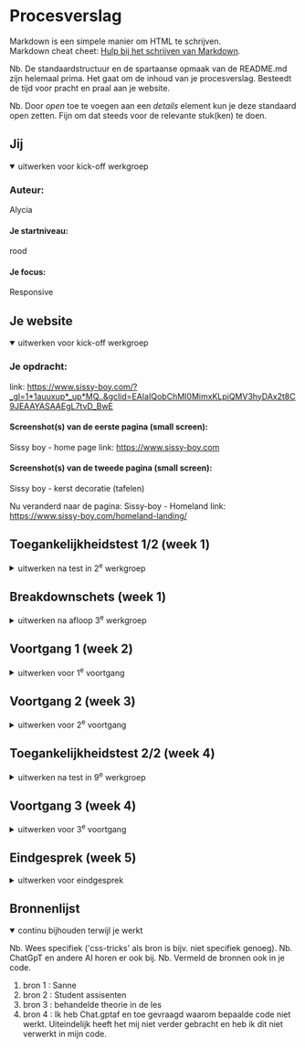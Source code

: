# Procesverslag
Markdown is een simpele manier om HTML te schrijven.  
Markdown cheat cheet: [Hulp bij het schrijven van Markdown](https://github.com/adam-p/markdown-here/wiki/Markdown-Cheatsheet).

Nb. De standaardstructuur en de spartaanse opmaak van de README.md zijn helemaal prima. Het gaat om de inhoud van je procesverslag. Besteedt de tijd voor pracht en praal aan je website.

Nb. Door *open* toe te voegen aan een *details* element kun je deze standaard open zetten. Fijn om dat steeds voor de relevante stuk(ken) te doen.

## Jij

<details open>
  <summary>uitwerken voor kick-off werkgroep</summary>

  ### Auteur:
  Alycia

  #### Je startniveau:
  rood

  #### Je focus:
  Responsive
 
</details>

## Je website

<details open>
  <summary>uitwerken voor kick-off werkgroep</summary>

  ### Je opdracht:
  link: https://www.sissy-boy.com/?_gl=1*1auuxup*_up*MQ..&gclid=EAIaIQobChMI0MimxKLpiQMV3hyDAx2t8C9JEAAYASAAEgL7tvD_BwE 

  #### Screenshot(s) van de eerste pagina (small screen): 
  Sissy boy - home page 
  link: https://www.sissy-boy.com 

  #### Screenshot(s) van de tweede pagina (small screen):
  Sissy boy - kerst decoratie (tafelen) 
 
  Nu veranderd naar de pagina: 
  Sissy-boy - Homeland 
  link: https://www.sissy-boy.com/homeland-landing/
</details>

## Toegankelijkheidstest 1/2 (week 1)

<details>
  <summary>uitwerken na test in 2<sup>e</sup> werkgroep</summary>

  ### Bevindingen
  Lijst met je bevindingen die in de test naar voren kwamen:

  - Ze gebruiken engels en Nederlandse taal door elkaar, wat erg storend is. Ook is er weinig verschil tussen 
  'normale' tekst en buttons/links. Hierdoor is de website niet overzichtelijk en moeilijk te begrijpen voor 
  een gebruiker. 
  <img src="readme-images/Engels_Nederlands.png.pdf" width="375px" alt="breakdown van de hele pagina">

  - Ze maken geen gebruik van hovers, wat de site minder toegangkelijk maakt. 

 -  Er is geen h1 te vinden op de pagina en de verschillende stukken content bevatten ook niet allemaal een h2. 
  Hierdoor is het niet duidelijk wat de content precies is en vooral tijdens het gebruik van een screen reader 
  is en dat niet fijn. 

  - img bevatten alt tekst dat erg kort door de bocht zijn. 
  <img src="readme-images/Scherm_1.pdf" width="375px" alt="breakdown van de hele pagina">

 -  De tekst is al van te voren in de img geplakt het is dus geen img met een h2.
 <img src="readme-images/Alt_tekst.png.pdf" width="375px" alt="breakdown van de hele pagina"> 

  - Qua screen reader gaan ze een logische volgorde langs, zodat het makkelijk te volgen is. Helaas kan je niet 
  doorspoelen naar verdere onderdelen op de pagaina's en en miste transscriptie. Er wordt niet duidelijk 
  uitgeleged waar je naar toe wordt verwezenn (voorbeeld: "lees meer" maar waar wordt je dan naartoe gestuurd? Waar ga je meer over lezen.)

  - Ze hebben geen light en dark modus. 

  - Ze hebben een animatie, waarbij er iets naar je winkel mandje toe gaat. Wat verwarrend is dat er niks wordt aangepast in het icootje van de winkel mand maar daarnaast

  - Ze hebben logo's van andere merken grijs gemaakt, wat de herkenbaarheid van het merk verlaagd. 
  <img src="readme-images/Grijze_iconen.png.pdf" width="375px" alt="breakdown van de hele pagina">

  - De tekst valt weg op de img. 
  <img src="readme-images/tekst_valt_weg.png.pdf" width="375px" alt="breakdown van de hele pagina">

  - De website is niet helemaal responsive. 
  <img src="readme-images/niet_responsive.png.pdf" width="375px" alt="breakdown van de hele pagina">



</details>

## Breakdownschets (week 1)

<details>
  <summary>uitwerken na afloop 3<sup>e</sup> werkgroep</summary>

  ### de hele pagina: 
  <img src="readme-images/Scherm_1.pdf" width="375px" alt="breakdown van de hele pagina">

  ### dynamisch deel (bijv menu): 
  <img src="readme-images/Menu.pdf" width="375px" alt="breakdown van een dynamisch deel">

  ### wellicht nog een dynamisch deel (bijv filter): 
  <img src="readme-images/scherm_grid.pdf" width="375px" alt="breakdown van nog een dynamisch deel">
 
 Breakdown 2e pagina 
 <img src="readme-images/breakdown_2.pdf" width="375px" alt="breakdown van nog een dynamisch deel">
</details>


## Voortgang 1 (week 2)

<details>
  <summary>uitwerken voor 1<sup>e</sup> voortgang</summary>

  ### Stand van zaken
  hier dit ging goed & dit was lastig (neem ook screenshots op van delen van je website en code)

  Opzich gaat het nu wel goed, heb alles van de eerste pagina verwerkt in html. Ik vind het lastig om te bepalen wanneer ik elemenmten wel en niet in een section mag zeggen en wanneer ik dan een section of aritcle moet gebruiken. Ik hoop hier tijdens mijn voortgang verduidelijking over te krijgen (helaas heb ik hier geen foto van). Als ik mijn html structuur goed heb, kan ik beginnen met mijn css. 

  ### Agenda voor meeting
  samen met je groepje opstellen

 Joshua
 - Wanneer nieuwe section beginnen? 
 - Tekst selecteren met toetsenbord of met iets anders?
 - Wanneer grid, wanneer flexbox?
 - Breakdown schets na laten kijken.

 Alycia
 - Hoe krijg ik tekst op mijn image?
 - Wanneer grid, wanneer flexbox?
 - Breakdown schets na laten kijken.

 Julian 
 - Wat wordt er precies verwacht van ons qua toegangkelijkheids bald van de vorige keer?
 - Minimaal 3 css?
 - Functies binnen de website? (surface plane)

  
  ### Verslag van meeting
  hier na afloop snel de uitkomsten van de meeting vastleggen

  - punt 1 : We hebben eigenlijk gekeken naar de html structuur van mijn eerst pagina. Hier heb is het voor 
  mij duidelijker geworden, wat nou bij elkaar in section horen en welke hoe ik die elementen moet aanroepen. 

  - punt 2 : Het is duidelijk geworden dat je zelf mag kiezen of je grid of flexbox wilt gebruiken. Beide zijn goed. 
  
  - Ik weet nu hoe ik commentaar kan toevoegen in mijn html (command /)
  - a'tje kunnen ook in de li.
  - Wanneer ik een ul en li kan gebruiken.

</details>


## Voortgang 2 (week 3)

<details>
  <summary>uitwerken voor 2<sup>e</sup> voortgang</summary>

  ### Stand van zaken
  hier dit ging goed & dit was lastig (neem ook screenshots op van delen van je website en code)

   Het is mij gelukt om te header na te maken. En ook al best veel met css. Ik heb alleen echt even geen idee hoe ik het hamburger menu moet maken en hoe ik er dan voor kan zorgen dat hij bij mobiel ingeklapt is en bij groot scherm uitgeklapt is in de header. Het is gelukt om een aantal grids op te zetten, maar  struggle alleen hoe ik dan de tekst goed op de img krijg. 

  ### Agenda voor meeting
  samen met je groepje opstellen (ik heb hier meegedaan met een ander groepje)

 Luna 
 - Hoe krijg ik mijn tekst goed op mijn img in de grid?
 - Light en dark modus laten zien.
 - Laten zien waar je trots op bent. 

 Iris 
 - Hoe krijg ik de quotes goet responsive 
 - Hoe werken de figurs nou goed?
 - Laten zien waar je torts op bent.

 Alycia 
 - Hoe krijg ik mijn header responsive? 
 - Hoe krijg ik mijn hamburgermenu werkend? 
 - Mijn werk in het algemeen laten zien. 

  ### Verslag van meeting
  hier na afloop snel de uitkomsten van de meeting vastleggen

  - punt 1 : Ik kwam erachter dat ik helemaal geen section in de header mag gebruiken, terwijl de assisent 
  studenten, nog mee hadden gekeken naar mijn breakdown schets. Dat was wel even balen, maar gelukkig kwam Sanne daar met een oplossing. Het ging het best snel en vond ik het moeilijk te begrijpen. Ik wilde eigenlijk vragen hoe ik een hamburger menu moest maken, maar omdat hij dit als een grote fout zag heb ik 
  eerts dit goed moeten maken. Hierdoor ging ik voor mijn gevoel weer 2 stappen achteruit. 
  <img src="readme-images/header_sanne.PNG" width="375px" alt="top">

      - Ik heb dit overigens thuis geprobeerd, maar ik kwam er echt niet uit. 

  - punt 2 : ben erachter gekomen dat ik toch best goed weet hoe grid in elkaar zit. Dit was fijn, omdat ik ditzelf ook nog verder meost toepassen in mijn andere 
  pagina's. 

  - Je mag geen <p> in een button zetten! dat is niet netjes. 


</details>


## Toegankelijkheidstest 2/2 (week 4)

<details>
  <summary>uitwerken na test in 9<sup>e</sup> werkgroep</summary>

  ### Bevindingen
  Lijst met je bevindingen die in de test naar voren kwamen (geef ook aan wat er verbeterd is):
Hieronder zijn de belangrijkste bevindingen die ik tegen kwam tijdens het doorlopen van de test. 

  - Elke pagina heeft een unieke titel 
  - Html code is gestructureerd voldoet aan goede code. 
  - Headings zijn nu goed toegevoegd 
  - Er is goed gebruik gemaakt van de <ul>

  - de images hebben een goede alt tekst. Hierdoor kan je de content van de website beter begruipen tijdens het gebruik van een screen reader. 

  - Links zijn duidelijk herkenbaar, door een onderlijning en toevoeging van de customer-pointer. 

  - Er is een goed contrast tussen de img en de teskt op de img. Hierdoor is de tekst goed leesbaar voor de gebruiker en mist hij/zij geen belangrijke content.

  - De site is nu beter responsive. Vooral de header was van de originele site niet goed. Wat in mijn website zeker verbeterd is. 

  - Er zijn hoover toegevoegd bij links en imgs die klikbaar zijn. 

  - Door middel van de "customer-pointer" kan de gebruiker zien wat klikbaar is en wat niet.

  - Er is een light en dark modus, wat het toegangelijker maakt, voor nacht gebruikt of mensen die niet tegen fel licht kunnen. 

  Al met al scoord mijn website beter dan de originele site van Sissy-boy. 


</details>


## Voortgang 3 (week 4)

<details>
  <summary>uitwerken voor 3<sup>e</sup> voortgang</summary>

  ### Stand van zaken
  Ik ben nog steeds niet klaar met het maken van mijn eerste pagina. Wel heb ik ook voor de 2e pagina geprobeerd 
  de html structuur op te zetten, maar ik vind het erg ingewikkeld. Ik wil een flexbox gebruiken, maar kan ik 
  daarin ook nog een grid toepassen? Verder ben ik mijn header nu bijna perfect, ik moet hem alleen nog netjes 
  krijgt op groot scherm. De rest van de pagina is zo goed als af. Loop te stuggelen met de footer. 


  ### Agenda voor meeting
  samen met je groepje opstellen (Ook hier heb ik meegedaan met een andere groep)

  Tom 
  - Hoezo werkt mijn video niet? 
  - Hoezo is mijn header niet responsive en gaat hij weg als ik het scherm verklein?

  Esmee
  - Ik wil de slider op een bepaalde manier opmaken, maar het lukt niet. 

  Alycia
  - Hoezo gaat mijn content over de balk heen? terwijl de balk een z-index heeft van 10 (exta hoog gedaan)?
  - Hoezo werkt mijn hamburger menu niet? 
  - Hoe moet ik een video erin zetten en hoe kan ik er dan voor zorgen dat deze steeds blijft afspelen. 

  ### Verslag van meeting
  hier na afloop snel de uitkomsten van de meeting vastleggen
  
  Ik vond het een vaag gesprek en vond de houding van de student assisenten niet fijn. Ik werd een beetje neer gezet alsog ik dom was, maar dat sloeg natuurlijk nergens op. Gewoon heel ongeinterseert, waardoor ik eigenlijk mijn vragen ook niet heb gestelt. 

  - punt 1 : over het algemeen was mijn code prima, ze snapte alleen soms niet wat ik had      gedaan, totdat ik het uitlegte. Verder heb ik gewoon meegekeken met de andere. 

  - punt 2 : Ik moet -1 z-index gebruiken, zodat de balk weer over de content gaat.
  (Uiteindelijk was dit dus niet goed, omdat ik dan het element helemaal uit de parent zet.)

  - punt 3 : Ik heb liever feedback van Sanne. 

Na dit voortgangs gesprek heb ik de keuze gemaakt een andere tweede pagina te kiezen, omdat ik anders in tijdsnood zou komen. Ik had nog veel te veel vragen over mijn eerste pagina en bleef te lang daarin hangen. 
</details>


## Eindgesprek (week 5)

<details>
  <summary>uitwerken voor eindgesprek</summary>

  ### Je uitkomst - karakteristiek screenshots:
  <img src="readme-images/Scherm1_full.png" width="375px" alt="uitomst opdracht 1">
  <img src="readme-images/scherm2_full.png" width="375px" alt="uitomst opdracht 1">


  ### Dit ging goed/Heb ik geleerd: 
  Korte omschrijving met plaatjes
  
  Ik heb veel geleerd tijdens de lessen. Ben uiteindelijk blij met wat ik allemaal heb kunnen maken in deze 5 weken. Ben eigenlijk trots op alles, want ik had nooit gedacht dat ik zoiets zou kunnen maken. Maar als ik iets moest kiezen is het dan de werkende chatbox. 
  <img src="readme-images/chat-box.png" width="375px" alt="top">

  Nu ik het grid geleerd heb, kan ik veel sneller werken en dat gaat mij zeker helpen in de toekomst. Ook ben ik verbaast wat je allemaal met css kunt doen, dus ook hier heb ik veel over geleerd. 

  ### Dit was lastig/Is niet gelukt:
  Korte omschrijving met plaatjes

  Ik heb onderschat hoeveel werk het was. Omdat ik te lang bleef hangen in mijn eerste pagina, was het maken van de readme en de andere pagina mij totaal ontgaan. Uiteindelijk was het vaak 3 stappen vooruit en dan weer 10 stappen terug. Uiteindelijk heb ik mijn best gedaan, om toch zo'n goed mogelijk resultaat op te leveren. 

  Dingen die mij niet zijn gelukt: 
  - Light en dark modus (samen met Sanne gedaan tijdens mijn eindgesprek.)
  - Dropdowm menu bij een full screen (Hier wil mee oefenen in een andere website die ik ga maken. > zelf studie )
  - Readme niet af kunnen maken (uiteindelijk wel nog kunnen doen)
  - Header niet helemaal kloppend als hij op githup staat. 
  - checkbox niet kunnen stijlen (nu weet ik wel hoe ik het moet doen) 
</details>


## Bronnenlijst

<details open>
  <summary>continu bijhouden terwijl je werkt</summary>

  Nb. Wees specifiek ('css-tricks' als bron is bijv. niet specifiek genoeg). 
  Nb. ChatGpT en andere AI horen er ook bij.
  Nb. Vermeld de bronnen ook in je code.

  1. bron 1 : Sanne 
  2. bron 2 : Student assisenten 
  3. bron 3 : behandelde theorie in de les 
  4. bron 4 : Ik heb Chat.gptaf en toe gevraagd waarom bepaalde code niet werkt. Uiteindelijk heeft het mij niet verder gebracht en heb ik dit niet verwerkt in mijn code. 

</details>